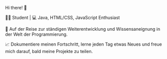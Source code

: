 Hi there! 👋

👨‍🎓 Student | 💻 Java, HTML/CSS, JavaScript Enthusiast

🚀 Auf der Reise zur ständigen Weiterentwicklung und Wissensaneignung in der Welt der Programmierung.

📈 Dokumentiere meinen Fortschritt, lerne jeden Tag etwas Neues und freue mich darauf, bald meine Projekte zu teilen.
